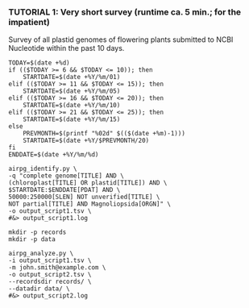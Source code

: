 ### TUTORIAL 1: Very short survey (runtime ca. 5 min.; for the impatient)
Survey of all plastid genomes of flowering plants submitted to NCBI Nucleotide within the past 10 days.
```
TODAY=$(date +%d)
if (($TODAY >= 6 && $TODAY <= 10)); then
    STARTDATE=$(date +%Y/%m/01)
elif (($TODAY >= 11 && $TODAY <= 15)); then
    STARTDATE=$(date +%Y/%m/05)
elif (($TODAY >= 16 && $TODAY <= 20)); then
    STARTDATE=$(date +%Y/%m/10)
elif (($TODAY >= 21 && $TODAY <= 25)); then
    STARTDATE=$(date +%Y/%m/15)
else
    PREVMONTH=$(printf "%02d" $(($(date +%m)-1)))
    STARTDATE=$(date +%Y/$PREVMONTH/20)
fi
ENDDATE=$(date +%Y/%m/%d)

airpg_identify.py \
-q "complete genome[TITLE] AND \
(chloroplast[TITLE] OR plastid[TITLE]) AND \
$STARTDATE:$ENDDATE[PDAT] AND \
50000:250000[SLEN] NOT unverified[TITLE] \
NOT partial[TITLE] AND Magnoliopsida[ORGN]" \
-o output_script1.tsv \
#&> output_script1.log

mkdir -p records
mkdir -p data

airpg_analyze.py \
-i output_script1.tsv \
-m john.smith@example.com \
-o output_script2.tsv \
--recordsdir records/ \
--datadir data/ \
#&> output_script2.log
```
